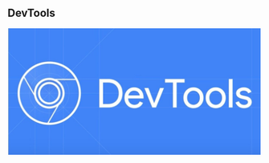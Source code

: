 ## DevTools
[![DevTools](https://github.com/NatashaSmolyak/DevTools/blob/main/assets/chrome-devtools.jpg)](https://drive.google.com/file/d/1nGG1ngTbCExkQaOCPvnAHxYPK4op0K6g/view?usp=share_link)
